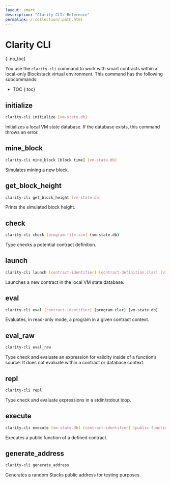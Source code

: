 ```yaml
---
layout: smart
description: "Clarity CLI: Reference"
permalink: /:collection/:path.html
---
```

# Clarity CLI
{:.no_toc}

You use the `clarity-cli` command to work with smart contracts within a local-only Blockstack virtual environment. This command has the following subcommands:

* TOC
{:toc}

## initialize         

```bash
clarity-cli initialize [vm-state.db]
```

Initializes a local VM state database. If the database exists, this command throws an error.

## mine_block

```bash
clarity-cli mine_block [block time] [vm-state.db]
```

Simulates mining a new block.

## get_block_height  

```bash
clarity-cli get_block_height [vm-state.db]
```

Prints the simulated block height.

## check

```bash
clarity-cli check [program-file.scm] (vm-state.db)
```

Type checks a potential contract definition.

## launch

```bash
clarity-cli launch [contract-identifier] [contract-definition.clar] [vm-state.db]
```

Launches a new contract in the local VM state database.

## eval

```bash
clarity-cli eval [contract-identifier] (program.clar) [vm-state.db]
```

Evaluates, in read-only mode, a program in a given contract context.

## eval_raw

```bash
clarity-cli eval_raw
```

Type check and evaluate an expression for validity inside of a function’s source. It does not evaluate within a contract or database context.

## repl

```bash
clarity-cli repl
```

Type check and evaluate expressions in a stdin/stdout loop.

## execute

```bash
clarity-cli execute [vm-state.db] [contract-identifier] [public-function-name] [sender-address] [args...]
```

Executes a public function of a defined contract.

## generate_address

```bash
clarity-cli generate_address
```

Generates a random Stacks public address for testing purposes.
